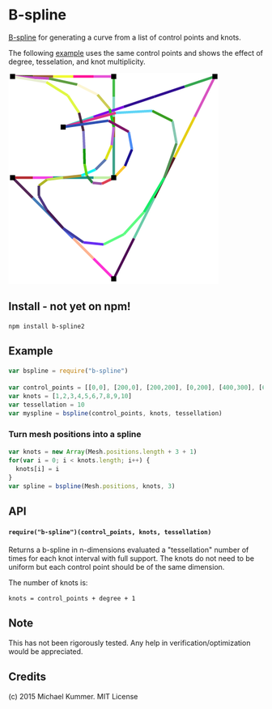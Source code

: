 B-spline
=============
[B-spline](http://en.wikipedia.org/wiki/B-spline) for generating a curve from a list of control points and knots.

The following [example](https://github.com/randompast/b-spline/blob/master/test/example.js) uses the same control points and shows the effect of degree, tesselation, and knot multiplicity.

![image](test/example.png)

## Install - not yet on npm!

    npm install b-spline2

## Example

```javascript
var bspline = require("b-spline")

var control_points = [[0,0], [200,0], [200,200], [0,200], [400,300], [600,200], [100,100]]
var knots = [1,2,3,4,5,6,7,8,9,10]
var tessellation = 10
var myspline = bspline(control_points, knots, tessellation)
```

### Turn mesh positions into a spline
```javascript
var knots = new Array(Mesh.positions.length + 3 + 1)
for(var i = 0; i < knots.length; i++) {
  knots[i] = i
}
var spline = bspline(Mesh.positions, knots, 3)
```

## API

#### `require("b-spline")(control_points, knots, tessellation)`
Returns a b-spline in n-dimensions evaluated a "tessellation" number of times for each knot interval with full support.  The knots do not need to be uniform but each control point should be of the same dimension.

The number of knots is:

	knots = control_points + degree + 1

## Note
This has not been rigorously tested.  Any help in verification/optimization would be appreciated.

## Credits
(c) 2015 Michael Kummer. MIT License
